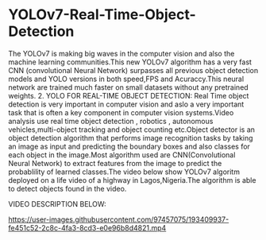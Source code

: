 # YOLOv7-Real-Time-Object-Detection
The YOLOv7 is making big waves in the computer vision and also the machine learning communities.This new YOLOv7 algorithm has a very fast CNN (convolutional Neural Network) surpasses all previous object detection models and YOLO versions in both speed,FPS and Acuraccy.This neural network are trained much faster on small datasets without any pretrained weights.   2. YOLO FOR REAL-TIME OBJECT DETECTION: Real Time object detection is very important in computer vision and aslo a very important task that is often a key component in computer vision systems.Video analysis use real time object detection , robotics , autonomous vehicles,multi-object tracking and object counting etc.Object detector is an object detection algorithm that performs image recognition tasks by taking an image as input and predicting the  boundary boxes and also classes for each object in the image.Most algorithm used are CNN(Convolutional Neural Network) to extract features from the image to predict the probablility of learned classes.The video below show YOLOv7 algoritm deployed on a life video of a highway in Lagos,Nigeria.The algorithm is able to detect objects found in the video. 


VIDEO DESCRIPTION BELOW:

https://user-images.githubusercontent.com/97457075/193409937-fe451c52-2c8c-4fa3-8cd3-e0e96b8d4821.mp4

